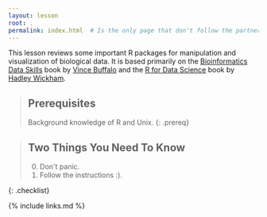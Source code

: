 ```yaml
---
layout: lesson
root: .
permalink: index.html  # Is the only page that don't follow the partner /:path/index.html
---
```


This lesson reviews some important R packages for manipulation and visualization of 
biological data. It is based primarily on the
[Bioinformatics Data Skills](http://shop.oreilly.com/product/0636920030157.do) book by [Vince Buffalo](https://github.com/vsbuffalo) 
and the [R for Data Science](http://r4ds.had.co.nz/) book by [Hadley Wickham](http://hadley.nz/).

> ## Prerequisites
>
> Background knowledge of R and Unix.
{: .prereq}

> ## Two Things You Need To Know
>
> 0.  Don't panic.
> 1.  Follow the instructions :).
>
{: .checklist}

{% include links.md %}
